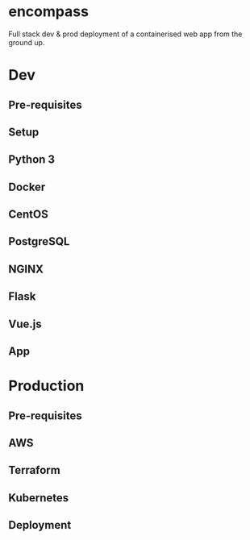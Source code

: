 # encompass

Full stack dev &amp; prod deployment of a containerised web app from the ground up.

# Dev

## Pre-requisites

## Setup

## Python 3

## Docker

## CentOS

## PostgreSQL

## NGINX

## Flask

## Vue.js

## App

# Production

## Pre-requisites

## AWS

## Terraform

## Kubernetes

## Deployment

